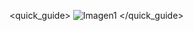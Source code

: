 <quick_guide>
![Imagen1](http://static.energysistem.com/images/manuals/42026/5397236f81cbd.jpg)
</quick_guide>
